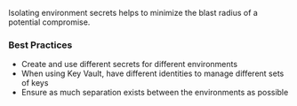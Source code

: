 Isolating environment secrets helps to minimize the blast radius of a potential compromise.

### Best Practices

- Create and use different secrets for different environments
- When using Key Vault, have different identities to manage different sets of keys
- Ensure as much separation exists between the environments as possible
